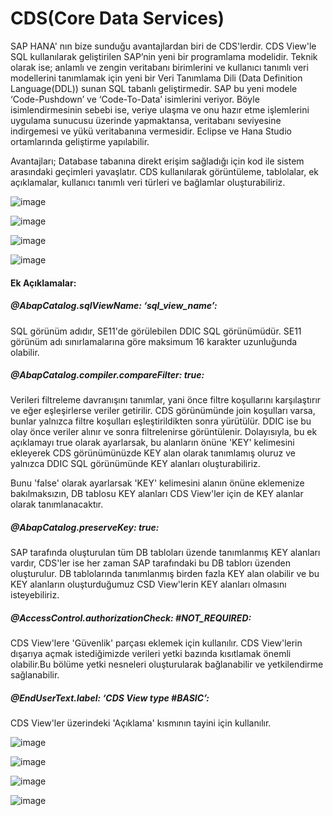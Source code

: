 # CDS(Core Data Services)

SAP HANA' nın bize sunduğu avantajlardan biri de CDS'lerdir. CDS View'le SQL kullanılarak geliştirilen SAP’nin yeni bir programlama modelidir.
Teknik olarak ise; anlamlı ve zengin veritabanı birimlerini ve kullanıcı tanımlı veri modellerini tanımlamak için yeni bir Veri Tanımlama Dili (Data Definition Language(DDL)) 
sunan SQL tabanlı geliştirmedir. SAP bu yeni modele ‘Code-Pushdown’ ve ‘Code-To-Data’ isimlerini veriyor. Böyle isimlendirmesinin sebebi ise, veriye ulaşma ve onu hazır etme işlemlerini uygulama sunucusu üzerinde yapmaktansa, veritabanı seviyesine indirgemesi ve yükü veritabanına vermesidir. 
Eclipse ve Hana Studio ortamlarında geliştirme yapılabilir.

Avantajları;
Database tabanına direkt erişim sağladığı için kod ile sistem arasındaki geçimleri yavaşlatır. 
CDS kullanılarak görüntüleme, tablolalar, ek açıklamalar, kullanıcı tanımlı veri türleri ve bağlamlar oluşturabiliriz. 


 ![image](https://user-images.githubusercontent.com/26427511/145884694-5ddbb1de-65a1-4fee-9697-a64200c11373.png)

![image](https://user-images.githubusercontent.com/26427511/145952321-3eefc626-4fbc-4a80-9d0b-1b375aebcd0f.png)

 ![image](https://user-images.githubusercontent.com/26427511/145885156-082d6450-cc31-4d3c-8125-968dedfb93d6.png)

![image](https://user-images.githubusercontent.com/26427511/145885910-c97989b2-799f-4f60-9d4f-26309c01a7c1.png)

#### Ek Açıklamalar:

##### @AbapCatalog.sqlViewName: ‘sql_view_name’: 
SQL görünüm adıdır, SE11'de görülebilen DDIC SQL görünümüdür. SE11 görünüm adı sınırlamalarına göre maksimum 16 karakter uzunluğunda olabilir. 

##### @AbapCatalog.compiler.compareFilter: true:
Verileri filtreleme davranışını tanımlar, yani önce filtre koşullarını karşılaştırır ve eğer eşleşirlerse veriler getirilir. CDS görünümünde join koşulları varsa, bunlar yalnızca filtre koşulları eşleştirildikten sonra yürütülür. DDIC ise bu olay önce veriler alınır ve sonra filtrelenirse görüntülenir. Dolayısıyla, bu ek açıklamayı true olarak ayarlarsak, bu alanların önüne 'KEY' kelimesini ekleyerek CDS görünümünüzde KEY alan olarak tanımlamış oluruz ve  yalnızca DDIC SQL görünümünde KEY alanları oluşturabiliriz.

Bunu 'false' olarak ayarlarsak 'KEY' kelimesini alanın önüne eklemenize bakılmaksızın, DB tablosu KEY alanları CDS View'ler için de KEY alanlar olarak tanımlanacaktır.

##### @AbapCatalog.preserveKey: true:
SAP tarafında oluşturulan tüm DB tabloları üzende tanımlanmış KEY alanları vardır, CDS'ler ise her zaman SAP tarafındaki bu DB tablorı üzenden oluşturulur. DB tablolarında tanımlanmış birden fazla KEY alan olabilir ve bu KEY alanların oluşturduğumuz CSD View'lerin KEY alanları olmasını isteyebiliriz. 

##### @AccessControl.authorizationCheck: #NOT_REQUIRED:
CDS View'lere 'Güvenlik' parçası eklemek için kullanılır. CDS View'lerin dışarıya açmak istediğimizde verileri yetki bazında kısıtlamak önemli olabilir.Bu bölüme yetki nesneleri oluşturularak bağlanabilir ve yetkilendirme sağlanabilir.

##### @EndUserText.label: ‘CDS View type #BASIC’:
CDS View'ler üzerindeki 'Açıklama' kısmının tayini için kullanılır.

![image](https://user-images.githubusercontent.com/26427511/145891472-4b12639e-5d70-4d83-b022-4c36a29bd0ee.png)

![image](https://user-images.githubusercontent.com/26427511/145890633-f77b7381-f05d-4975-8891-c598cf423f09.png)

![image](https://user-images.githubusercontent.com/26427511/145890791-2e6d7f8f-73b5-40e0-82e8-4b1f7ea481db.png)

![image](https://user-images.githubusercontent.com/26427511/145891019-a1a6761e-6ab5-4533-83d8-d7b12e6ec09d.png)











